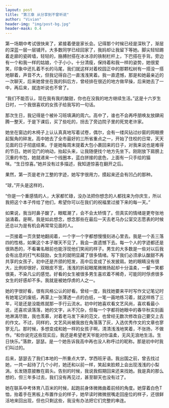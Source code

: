 ```yaml
---
layout: post
title: "第三章 从分享到不曾听说"
author: "Vivian"
header-img: "img/post-bg.jpg"
header-mask: 0.4
---
```


第一场期中考试很快来了，紧接着便是家长会。记得那个时候已经是深秋了，渐层的深蓝一层一层铺开。大多数同学已经回家了，我妈却让我留下等她。脚尖轻轻踢着走廊的瓷砖墙，轻轻的，胳膊肘搭在冰冰凉的铁制栏杆上，下巴搭在手背。旁边有一个和我一样的姑娘，个子小小，十分清瘦，保持着和我一样的姿势，她很爱笑，印象中还扎着不长的马尾，我们就这样对着校园正中的那颗松树有一搭没一搭地聊着，声音不大，但我记得自己一直浅浅笑着。我一直遗憾，那是和她最亲近的一次聊天，后来她曾坐在我的斜后方，曾经排在很近的地方做早操，后来她去了一中，再后来，就连听说也不曾了。

“我们不能否认，现在我有我的酸甜，你也在没我的地方继续生活。”这是十六岁生日时，一个我很喜欢的女孩子给我写的一句话。 

那次生日，我记得是个被补习班填满的周六。高中了，谁也不会再呼朋唤友放肆闹腾一整天，于是下课后，买了些吃的，拐去了旁边院子里的死党老许家。

她坐在窗边的木椅子上认认真真地写着试卷，偶尔，会有一缕风钻过纱窗的网眼撩起鬓角的碎发。高中她去了全市最好的三所省重点之一，开始了住校的日常，天天见面的日子彻底结束。于是她每周末提着大包小裹回来的日子，对我来说也是难得的节日。她听见门的响动，抬起头来，让我随便找个地方先坐下。刚刚放下肩膀上沉重的书包，她就递来一个线圈本，蓝白拼接的底色，上面有一只手绘的猫咪。“生日惊喜。”她并没有过多描述，我知道惊喜在翻开之后。

果然，第一页是老许工整的字迹，她写字很用力，摸起来还会有凹凸的那种。

“球，”开头是这样的，

“你是一个重感情的人，大家都忙碌，没办法把你想念的人都找来为你庆生，所以我把这个本子传给了他们，希望你可以在我们的祝福里过接下来的每一天。” 

如果说，我当时鼻子酸了，眼眶潮了，会不会太矫情了。但真实的情绪是更夸张地汹涌着。是啊，我是如此想念，想念那些在最后一天去老马办公室交志愿表的时候还总以为是有机会再常常见面的人。

一页接着一页贪婪地翻阅着，一个字一个字都想慢慢刻进心里去。我是一个丢三落四的性格，如果这个本子哪天不见了，我会一直遗憾下去。每一个人的字迹都还是很熟悉的，不看署名眼前也能浮现他们笑闹的样子。男生的大多数是一些对以后我会有出息的打气和鼓励，女生的就明显藏了很多情绪。写下我们必须承认酸甜不再共享的女孩子，初中还是齐颌的短发，高中后变成了长发披肩。她的眼睛没有很大，比例却很好，双眼皮不宽，浅浅的折起眼尾微微扬起却十分温柔，一颦一笑都很美，不染凡尘的感觉。好看的女生被很多男生喜欢着不稀奇，可能同时俘虏很多女生的好感却不多。我就是被她俘虏的人之一。

她的字很好看，很有风格公认的好看。曾经一度，我找她要来平时写作文记笔记时有她笔记的废纸，再蒙上一张薄透一点的白纸，一笔一画地练习着，就这样练了三年，可是还是没能练就那一手行云流水。初中时她喜欢看文艺风尚，喜欢看最小说，还喜欢读落落，她的文字，从不冗杂，但每一个字都将她眼中的春华秋实刻画地淋漓尽致，我也羡慕，对着老马发下来的范文，也曾经无数次修改自己要交上去的作文。不过，同样的，文艺风尚被我放在角落落了灰，入选优秀作文的文章也寥寥无几。那时候，多想变成和她一样的女孩子啊，清清浅浅地笑着，不张扬，不做作。“和你说完这些现实后，我还是希望老天爷能对你温柔，无风无浪地生活。生日快乐。”落款，瑟瑟。是一个她告诉我高中再也没人称呼过的昵称。那是初中时我们叫过的。

后来，瑟瑟去了我们本地的一所重点大学，学西班牙语。我出国之前，曾去找过她，一共一起待了几个小时，她还和以前一样，笑起来脸颊上会出现浅浅的小梨涡，长发随意披散在肩头。告别的时候，我说我假期回来还来找她。我是真的那么想的，但三年多过去，我们没有再见过，甚至聊天也没有过了。

她在联系中考体育八百米的时候，起跑前身体微微曲着前倾的角度。她穿着白色T恤，抬着手在黑板上布置作业的样子，她早读时微微抿嘴走回座位的样子，还很鲜活地来回出现，但也只剩这些，我没有办法把它们完整的串连。